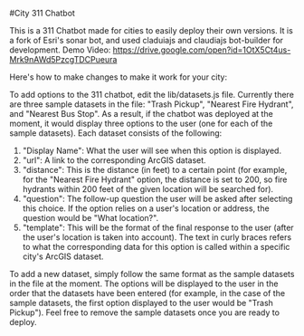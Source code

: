 #City 311 Chatbot

This is a 311 Chatbot made for cities to easily deploy their own versions. It is a fork of Esri's sonar bot, and used claduiajs and claudiajs bot-builder for development. 
Demo Video: https://drive.google.com/open?id=1OtX5Ct4us-Mrk9nAWd5PzcgTDCPueura


Here's how to make changes to make it work for your city:


To add options to the 311 chatbot, edit the lib/datasets.js file. Currently there are three sample datasets in the file: "Trash Pickup", "Nearest Fire Hydrant", and "Nearest Bus Stop". As a result, if the chatbot was deployed at the moment, it would display three options to the user (one for each of the sample datasets). Each dataset consists of the following:
  1. "Display Name": What the user will see when this option is displayed.
  2. "url": A link to the corresponding ArcGIS dataset.
  3. "distance": This is the distance (in feet) to a certain point (for example, for the "Nearest Fire Hydrant" option, the distance is set to 200, so fire hydrants within 200 feet of the given location will be searched for).
  4. "question": The follow-up question the user will be asked after selecting this choice. If the option relies on a user's location or address, the question would be "What location?".
  5. "template": This will be the format of the final response to the user (after the user's location is taken into account). The text in curly braces refers to what the corresponding data for this option is called within a specific city's ArcGIS dataset.

To add a new dataset, simply follow the same format as the sample datasets in the file at the moment. The options will be displayed to the user in the order that the datasets have been entered (for example, in the case of the sample datasets, the first option displayed to the user would be "Trash Pickup"). Feel free to remove the sample datasets once you are ready to deploy.
